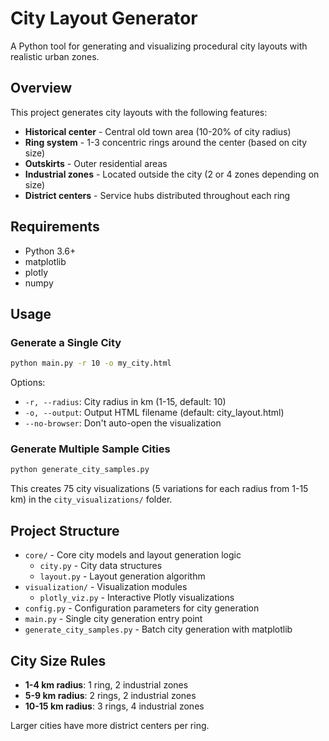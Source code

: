 # City Layout Generator

A Python tool for generating and visualizing procedural city layouts with realistic urban zones.

## Overview

This project generates city layouts with the following features:
- **Historical center** - Central old town area (10-20% of city radius)
- **Ring system** - 1-3 concentric rings around the center (based on city size)
- **Outskirts** - Outer residential areas
- **Industrial zones** - Located outside the city (2 or 4 zones depending on size)
- **District centers** - Service hubs distributed throughout each ring

## Requirements

- Python 3.6+
- matplotlib
- plotly
- numpy

## Usage

### Generate a Single City

```bash
python main.py -r 10 -o my_city.html
```

Options:
- `-r, --radius`: City radius in km (1-15, default: 10)
- `-o, --output`: Output HTML filename (default: city_layout.html)
- `--no-browser`: Don't auto-open the visualization

### Generate Multiple Sample Cities

```bash
python generate_city_samples.py
```

This creates 75 city visualizations (5 variations for each radius from 1-15 km) in the `city_visualizations/` folder.

## Project Structure

- `core/` - Core city models and layout generation logic
  - `city.py` - City data structures
  - `layout.py` - Layout generation algorithm
- `visualization/` - Visualization modules
  - `plotly_viz.py` - Interactive Plotly visualizations
- `config.py` - Configuration parameters for city generation
- `main.py` - Single city generation entry point
- `generate_city_samples.py` - Batch city generation with matplotlib

## City Size Rules

- **1-4 km radius**: 1 ring, 2 industrial zones
- **5-9 km radius**: 2 rings, 2 industrial zones  
- **10-15 km radius**: 3 rings, 4 industrial zones

Larger cities have more district centers per ring.
